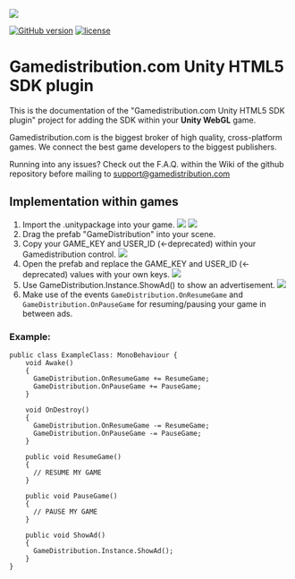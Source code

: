 ![](https://i.imgur.com/TiysCcT.png)

[![GitHub version](https://img.shields.io/badge/version-1.0.0-green.svg)](https://github.com/GameDistribution/gd-sdk-unity/)
[![license](https://img.shields.io/github/license/mashape/apistatus.svg)](https://github.com/GameDistribution/gd-sdk-unity/blob/master/LICENSE)

# Gamedistribution.com Unity HTML5 SDK plugin
This is the documentation of the "Gamedistribution.com Unity HTML5 SDK plugin" project for adding the SDK within your <strong>Unity WebGL</strong> game.

Gamedistribution.com is the biggest broker of high quality, cross-platform games. We connect the best game developers to the biggest publishers.

Running into any issues? Check out the F.A.Q. within the Wiki of the github repository before mailing to <a href="support@gamedistribution.com" target="_blank">support@gamedistribution.com</a>

## Implementation within games

 1. Import the .unitypackage into your game.
![](https://i.imgur.com/GlfyZ3R.png)
![](https://i.imgur.com/xIF3Ce2.png)
 1. Drag the prefab "GameDistribution" into your scene.
 1. Copy your GAME_KEY and USER_ID (<-deprecated) within your Gamedistribution control.
![](https://i.imgur.com/Zvkkaek.png)
 1. Open the prefab and replace the GAME_KEY and USER_ID (<- deprecated) values with your own keys.
![](https://i.imgur.com/1Ekjy2N.png)
 1. Use GameDistribution.Instance.ShowAd() to show an advertisement.
![](https://i.imgur.com/czTCVIS.png)
 1. Make use of the events `GameDistribution.OnResumeGame` and `GameDistribution.OnPauseGame` for resuming/pausing your game in between ads.


### Example:

```
public class ExampleClass: MonoBehaviour {
	void Awake()
	{
	  GameDistribution.OnResumeGame += ResumeGame;
	  GameDistribution.OnPauseGame += PauseGame;
	}
	
	void OnDestroy()
	{
	  GameDistribution.OnResumeGame -= ResumeGame;
	  GameDistribution.OnPauseGame -= PauseGame;
	}

	public void ResumeGame()
	{
	  // RESUME MY GAME
	}

	public void PauseGame()
	{
	  // PAUSE MY GAME
	}

	public void ShowAd()
	{
	  GameDistribution.Instance.ShowAd();	
	}
}
```
